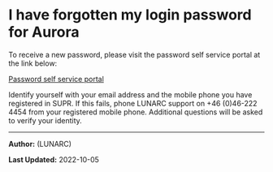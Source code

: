 # I have forgotten my login password for Aurora

To receive a new password, please visit the password self service portal at the link below:

[Password self service portal](https://phenix3.lunarc.lu.se/pss)

Identify yourself with your email address and the mobile phone you have registered in SUPR. If this fails, phone LUNARC support on +46 (0)46-222 4454 from your registered mobile phone. Additional questions will be asked to verify your identity.

---

**Author:**
(LUNARC)

**Last Updated:**
2022-10-05